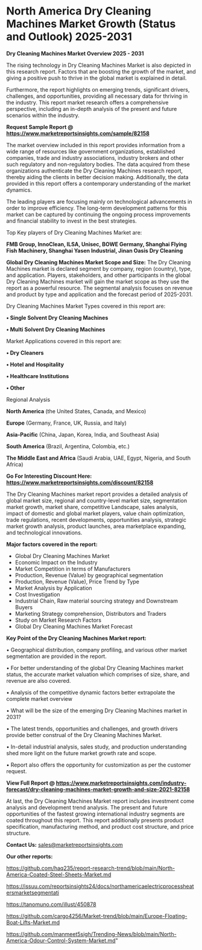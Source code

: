 # North America Dry Cleaning Machines Market Growth (Status and Outlook) 2025-2031

<Strong> Dry Cleaning Machines Market Overview 2025 - 2031</strong>

The rising technology in Dry Cleaning Machines Market is also depicted in this research report. Factors that are boosting the growth of the market, and giving a positive push to thrive in the global market is explained in detail.

Furthermore, the report highlights on emerging trends, significant drivers, challenges, and opportunities, providing all necessary data for thriving in the industry. This report market research offers a comprehensive perspective, including an in-depth analysis of the present and future scenarios within the industry.

<strong>Request Sample Report @ <a href=https://www.marketreportsinsights.com/sample/82158>https://www.marketreportsinsights.com/sample/82158</a></strong>

The market overview included in this report provides information from a wide range of resources like government organizations, established companies, trade and industry associations, industry brokers and other such regulatory and non-regulatory bodies. The data acquired from these organizations authenticate the Dry Cleaning Machines research report, thereby aiding the clients in better decision making. Additionally, the data provided in this report offers a contemporary understanding of the market dynamics.

The leading players are focusing mainly on technological advancements in order to improve efficiency. The long-term development patterns for this market can be captured by continuing the ongoing process improvements and financial stability to invest in the best strategies.

Top Key players of Dry Cleaning Machines Market are:

<strong>FMB Group, InnoClean, ILSA, Unisec, BOWE Germany, Shanghai Flying Fish Machinery, Shanghai Yasen Industrial, Jinan Oasis Dry Cleaning</strong>

<strong><b>Global Dry Cleaning Machines Market Scope and Size:</b></strong>
The Dry Cleaning Machines market is declared segment by company, region (country), type, and application. Players, stakeholders, and other participants in the global Dry Cleaning Machines market will gain the market scope as they use the report as a powerful resource. The segmental analysis focuses on revenue and product by type and application and the forecast period of 2025-2031.

Dry Cleaning Machines Market Types covered in this report are:

<strong>• Single Solvent Dry Cleaning Machines

• Multi Solvent Dry Cleaning Machines</strong>

Market Applications covered in this report are:

<strong>• Dry Cleaners

• Hotel and Hospitality

• Healthcare Institutions

• Other</strong> 

Regional Analysis

<strong>North America</strong> (the United States, Canada, and Mexico)

<strong>Europe</strong> (Germany, France, UK, Russia, and Italy)

<strong>Asia-Pacific</strong> (China, Japan, Korea, India, and Southeast Asia)

<strong>South America</strong> (Brazil, Argentina, Colombia, etc.)

<strong>The Middle East and Africa</strong> (Saudi Arabia, UAE, Egypt, Nigeria, and South Africa)

<strong>Go For Interesting Discount Here: <a href=https://www.marketreportsinsights.com/discount/82158>https://www.marketreportsinsights.com/discount/82158</a></strong>

The Dry Cleaning Machines market report provides a detailed analysis of global market size, regional and country-level market size, segmentation market growth, market share, competitive Landscape, sales analysis, impact of domestic and global market players, value chain optimization, trade regulations, recent developments, opportunities analysis, strategic market growth analysis, product launches, area marketplace expanding, and technological innovations.

<strong><b>Major factors covered in the report:</b></strong>
<ul>
  <li>Global Dry Cleaning Machines Market </li>
  <li>Economic Impact on the Industry</li>
  <li>Market Competition in terms of Manufacturers</li>
  <li>Production, Revenue (Value) by geographical segmentation</li>
  <li>Production, Revenue (Value), Price Trend by Type</li>
  <li>Market Analysis by Application</li>
  <li>Cost Investigation</li>
  <li>Industrial Chain, Raw material sourcing strategy and Downstream Buyers</li>
  <li>Marketing Strategy comprehension, Distributors and Traders</li>
  <li>Study on Market Research Factors</li>
  <li>Global Dry Cleaning Machines Market Forecast</li>
</ul>

<strong><b>Key Point of the Dry Cleaning Machines Market report:</b></strong>

• Geographical distribution, company profiling, and various other market segmentation are provided in the report.

• For better understanding of the global Dry Cleaning Machines market status, the accurate market valuation which comprises of size, share, and revenue are also covered.

• Analysis of the competitive dynamic factors better extrapolate the complete market overview

• What will be the size of the emerging Dry Cleaning Machines market in 2031?

• The latest trends, opportunities and challenges, and growth drivers provide better construal of the Dry Cleaning Machines Market.

• In-detail industrial analysis, sales study, and production understanding shed more light on the future market growth rate and scope.

• Report also offers the opportunity for customization as per the customer request.

<strong><b>View Full Report @ <a href=https://www.marketreportsinsights.com/industry-forecast/dry-cleaning-machines-market-growth-and-size-2021-82158>https://www.marketreportsinsights.com/industry-forecast/dry-cleaning-machines-market-growth-and-size-2021-82158</a></b></strong>


At last, the Dry Cleaning Machines Market report includes investment come analysis and development trend analysis. The present and future opportunities of the fastest growing international industry segments are coated throughout this report. This report additionally presents product specification, manufacturing method, and product cost structure, and price structure.

<strong>Contact Us:</strong>
sales@marketreportsinsights.com

<strong>Our other reports:</strong>

<a href=https://github.com/haq235/report-research-trend/blob/main/North-America-Coated-Steel-Sheets-Market.md>https://github.com/haq235/report-research-trend/blob/main/North-America-Coated-Steel-Sheets-Market.md</a>

<a href=https://issuu.com/reportsinsights24/docs/northamericaelectricprocessheatersmarketsegmentati>https://issuu.com/reportsinsights24/docs/northamericaelectricprocessheatersmarketsegmentati</a>

<a href=https://tanomuno.com/illust/450878>https://tanomuno.com/illust/450878</a>

<a href=https://github.com/cargo4256/Market-trend/blob/main/Europe-Floating-Boat-Lifts-Market.md>https://github.com/cargo4256/Market-trend/blob/main/Europe-Floating-Boat-Lifts-Market.md</a>

<a href=https://github.com/manmeet5sigh/Trending-News/blob/main/North-America-Odour-Control-System-Market.md>https://github.com/manmeet5sigh/Trending-News/blob/main/North-America-Odour-Control-System-Market.md</a>"
